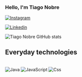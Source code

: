 

### Hello, I'm Tiago Nobre

[![Instagram](https://img.shields.io/badge/Instagram-E4405F?style=for-the-badge&logo=instagram&logoColor=white)](https://instagram.com/tiago.desc)

[![Linkedin](https://img.shields.io/badge/LinkedIn-0077B5?style=for-the-badge&logo=linkedin&logoColor=white)](https://www.linkedin.com/in/tiago-nobre-7063aa23a?lipi=urn%3Ali%3Apage%3Ad_flagship3_profile_view_base_contact_details%3BIWAcTjvYRYynyjk65UxbVw%3D%3D)

![Tiago Nobre GitHub stats](https://github-readme-stats.vercel.app/api?username=TiagoDesc&show_icons=true&theme=dracula)

## Everyday technologies

<div style="display: inline_block"><br/>
<img align ="center" alt="Java" src="https://img.shields.io/badge/Java-ED8B00?style=for-the-badge&logo=openjdk&logoColor=white"/>
<img align ="center" alt="JavaScript" src="https://img.shields.io/badge/JavaScript-323330?style=for-the-badge&logo=javascript&logoColor=F7DF1E"/>
<img align ="center" alt="Css" src="https://img.shields.io/badge/CSS-239120?&style=for-the-badge&logo=css3&logoColor=white"/>
</div>
